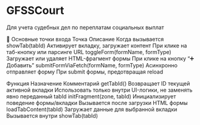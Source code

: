 # GFSSCourt
Для учета судебных дел по переплатам социальных выплат

🔹 Основные точки входа
Точка									Описание									Когда вызывается
showTab(tabId)							Активирует вкладку, загружает контент		При клике на таб-кнопку или парсинге URL
toggleForm(formName, formType)			Загружает или удаляет HTML-фрагмент формы	При клике на кнопку “➕ Добавить”
submitFormViaFetch(formName, formType)	Асинхронно отправляет форму					При submit формы, предотвращая reload

Функция						Назначение								Комментарий
getTabId()					Возвращает ID текущей активной вкладки	Использовать только внутри UI-логики, не заменять явно переданный tabId
initFragment(zone, tabId)	Инициализирует поведение формы/вкладки	Вызывается после загрузки HTML формы
loadTabContent(tabId)		Загружает данные для выбранной вкладки	Вызывается внутри showTab(tabId)